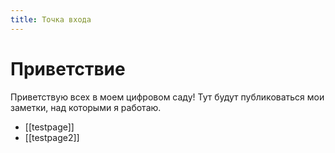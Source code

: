 ```yaml
---
title: Точка входа
---
```

# Приветствие

Приветствую всех в моем цифровом саду! Тут будут публиковаться мои заметки, над которыми я работаю.

- [[testpage]]
- [[testpage2]]

